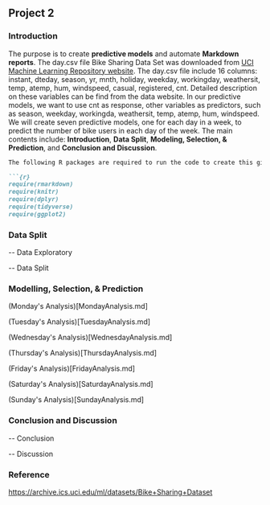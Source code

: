 ## Project 2    

### Introduction        

The purpose is to create **predictive models** and automate **Markdown reports**. The day.csv file Bike Sharing Data Set was downloaded from [UCI Machine Learning Repository website](https://archive.ics.uci.edu/ml/datasets/Bike+Sharing+Dataset). The day.csv file include 16 columns: instant, dteday, season, yr, mnth, holiday, weekday, workingday, weathersit, temp, atemp, hum, windspeed, casual, registered, cnt. Detailed description on these variables can be find from the data website. In our predictive models, we want to use cnt as response, other variables as predictors, such as season, weekday, workingda, weathersit, temp, atemp, hum, windspeed. We will create seven predictive models, one for each day in a week, to predict the number of bike users in each day of the week. The main contents include: **Introduction**, **Data Split**, **Modeling, Selection, & Prediction**, and **Conclusion and Discussion**.        

```markdown      
The following R packages are required to run the code to create this gitbub page.      

```{r}
require(rmarkdown)
require(knitr)
require(dplyr)
require(tidyverse)
require(ggplot2)
```     

### Data Split          

-- Data Exploratory        

-- Data Split     


### Modelling, Selection, & Prediction        

(Monday's Analysis)[MondayAnalysis.md]      

(Tuesday's Analysis)[TuesdayAnalysis.md]      

(Wednesday's Analysis)[WednesdayAnalysis.md]      

(Thursday's Analysis)[ThursdayAnalysis.md]      

(Friday's Analysis)[FridayAnalysis.md]      

(Saturday's Analysis)[SaturdayAnalysis.md]      

(Sunday's Analysis)[SundayAnalysis.md]      


### Conclusion and Discussion      

-- Conclusion          

-- Discussion            


### Reference      
https://archive.ics.uci.edu/ml/datasets/Bike+Sharing+Dataset
```    

